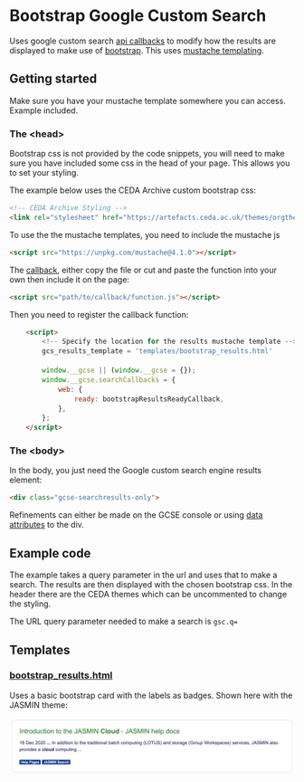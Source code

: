 # Bootstrap Google Custom Search

Uses google custom search [api callbacks](https://developers.google.com/custom-search/docs/element#imageweb-search-results-ready-callback) to modify how the results are displayed
to make use of [bootstrap](https://getbootstrap.com/). This uses [mustache templating](https://github.com/janl/mustache.js/).

## Getting started

Make sure you have your mustache template somewhere you can access. Example included.

### The \<head>
Bootstrap css is not provided by the code snippets, you will need to make sure you have included some
css in the head of your page. This allows you to set your styling.

The example below uses the CEDA Archive custom bootstrap css:

```html
<!-- CEDA Archive Styling -->
<link rel="stylesheet" href="https://artefacts.ceda.ac.uk/themes/orgtheme_ceda_serv/0.2/4/flatly/bootstrap.css" media="screen">
```

To use the the mustache templates, you need to include the mustache js

```html
<script src="https://unpkg.com/mustache@4.1.0"></script>
```

The [callback](js/result_bootstrap_mustache.js), either copy the file or cut and paste the function into your own then include it on the page:
```html
<script src="path/to/callback/function.js"></script>
```

Then you need to register the callback function:

```html
    <script>
        <!-- Specify the location for the results mustache template -->
        gcs_results_template = 'templates/bootstrap_results.html'

        window.__gcse || (window.__gcse = {});
        window.__gcse.searchCallbacks = {
            web: {
                ready: bootstrapResultsReadyCallback,
            },
        };
    </script>
```

### The \<body>

In the body, you just need the Google custom search engine results element:

```html
<div class="gcse-searchresults-only">
```

Refinements can either be made on the GCSE console or using [data attributes](https://developers.google.com/custom-search/docs/element#supported_attributes) to the div.


## Example code

The example takes a query parameter in the url and uses that to make a search.
The results are then displayed with the chosen bootstrap css. In the header
there are the CEDA themes which can be uncommented to change the styling.

The URL query parameter needed to make a search is `gsc.q=`

## Templates

### [bootstrap_results.html](templates/bootstrap_results.html)

Uses a basic bootstrap card with the labels as badges. Shown here with the JASMIN theme:

![Bootstrap Card Example](docs/images/templates/bootstrap_card_results.png)
